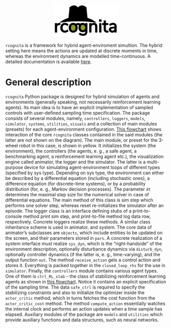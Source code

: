 <p align="center">
	<img src="./gfx/logo/rcognita-logo.png" width=40% height=40% />
</p>


`rcognita` is a framework for hybrid agent-enviroment simultion.
The hybrid setting here means the actions are updated at discrete moments in time, whereas the environment dynamics are modelled time-continuous.
A detailed documentation is available [here](https://aidynamicaction.github.io/rcognita/).

# General description

`rcognita` Python package is designed for hybrid simulation of agents and environments (generally speaking, not necessarily reinforcement learning agents).
Its main idea is to have an explicit implementation of sampled controls with user-defined sampling time specification.
The package consists of several modules, namely, `controllers`, `loggers`, `models`, `simulator`, `systems`, `utilities`, `visuals` and a collection of main modules (presets) for each agent-environment configuration.
[This flowchart](./docs/flowcharts/rcognita-flowchart-RLstab.pdf) shows interaction of the core `rcognita` classes contained in the said modules (the latter are not shown on the diagram).
The main module, or preset for the 3-wheel robot in this case, is shown in yellow.
It initializes the system (the environment), the controllers (the agents, e. g., a safe agent, a benchmarking agent, a reinforcement learning agent etc.), the visualization engine called animator, the logger and the simulator.
The latter is a multi-purpose device for simulating agent-environment loops of different types (specified by sys type).
Depending on sys type, the environment can either be described by a differential equation (including stochastic ones), a difference equation (for discrete-time systems), or by a probability distribution (for, e. g., Markov decision processes).
The parameter `dt` determines the maximal step size for the numerical solver in case of differential equations.
The main method of this class is sim step which performs one solver step, whereas reset re-initializes the simulator after an episode.
The logger class is an interface defining stubs of a print-to-console method print sim step, and print-to-file method log data row, respectively.
Concrete loggers realize these methods.
A similar class inheritance scheme is used in animator, and system.
The core data of animator’s subclasses are `objects`, which include entities to be updated on the screen, and their parameters stored in `pars`.
A concrete realization of a system interface must realize `sys_dyn`, which is the “right-handside” of the environment description, optionally disturbance dynamics via `disturb_dyn`, optionally controller dynamics (if the latter is, e. g., time-varying), and the output function `out`.
The method `receive_action` gets a control action and stores it.
Everything is packed together in the `closed_loop_rhs` for the use in `simulator`.
Finally, the `controllers` module contains various agent types.
One of them is `ctrl_RL_stab` – the class of stabilizing reinforcement learning agents as shown in [this flowchart](./docs/flowcharts/rcognita-flowchart-RLstab.pdf).
Notice it contains an explicit specification of the sampling time.
The data `safe_ctrl` is required to specify the stabilizing constraints and also to initialize the optimizer inside the `actor_critic` method, which in turns fetches the cost function from the `actor_critic_cost` method.
The method `compute_action` essentially watches the internal clock and performs an action updates when a time sample has elapsed.
Auxiliary modules of the package are `models` and `utilities` which provide auxiliary functions and data structures, such as neural networks.
